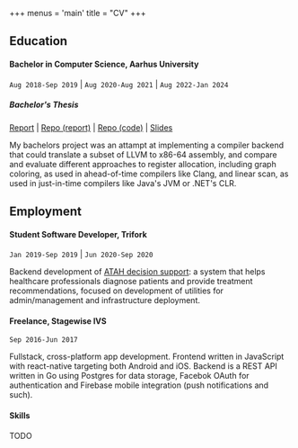 +++
menus = 'main'
title = "CV"
+++

## Education

#### Bachelor in Computer Science, Aarhus University

`Aug 2018-Sep 2019` | `Aug 2020-Aug 2021` | `Aug 2022-Jan 2024`

##### Bachelor's Thesis

[Report](/article.pdf) | [Repo (report)](https://github.com/s1gtrap/bachelor-report) | [Repo (code)](https://github.com/s1gtrap/llvm--2) | [Slides](/slides.pptx)

My bachelors project was an attampt at implementing a compiler backend that could translate a subset of LLVM to x86-64 assembly, and compare and evaluate different approaches to register allocation, including graph coloring, as used in ahead-of-time compilers like Clang, and linear scan, as used in just-in-time compilers like Java's JVM or .NET's CLR.

## Employment

#### Student Software Developer, Trifork

`Jan 2019-Sep 2019` | `Jun 2020-Sep 2020`

Backend development of [ATAH decision support](https://trifork.com/?cases=decisionsupport): a system that helps healthcare professionals diagnose patients and provide treatment recommendations, focused on development of utilities for admin/management and infrastructure deployment.

#### Freelance, Stagewise IVS

`Sep 2016-Jun 2017`

Fullstack, cross-platform app development. Frontend written in JavaScript with react-native targeting both Android and iOS. Backend is a REST API written in Go using Postgres for data storage, Facebok OAuth for authentication and Firebase mobile integration (push notifications and such).

[//]: # "In addition I designed websites for both the app (Pinguin) and company (Stagewise), unfortunately both of these are defunct, however I do have local copies handy."

#### Skills

TODO
